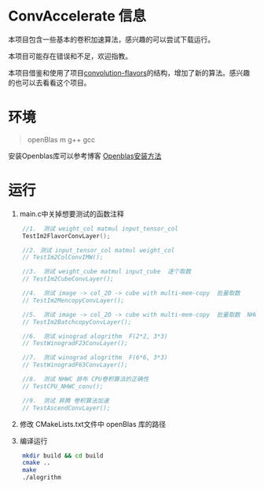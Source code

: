 # ConvAccelerate 信息

本项目包含一些基本的卷积加速算法，感兴趣的可以尝试下载运行。

本项目可能存在错误和不足，欢迎指教。

本项目借鉴和使用了项目[convolution-flavors](https://github.com/gplhegde/convolution-flavors)的结构，增加了新的算法。感兴趣的也可以去看看这个项目。



# 环境

> openBlas
> m
> g++
> gcc

安装Openblas库可以参考博客 [Openblas安装方法](https://forcheetah.github.io/2024/05/15/openBlas/)


# 运行

1. main.c中关掉想要测试的函数注释

```c
    //1.  测试 weight_col matmul input_tensor_col
    TestIm2FlavorConvLayer();

    //2. 测试 input_tensor_col matmul weight_col
    // TestIm2ColConvIMW();

    //3.  测试 weight_cube matmul input_cube  逐个取数
    // TestIm2CubeConvLayer();

    //4.  测试 image -> col_2D -> cube with multi-mem-copy  批量取数
    // TestIm2MencopyConvLayer();

    //5.  测试 image -> col_2D -> cube with multi-mem-copy  批量取数  NHWC 版本
    // TestIm2BatchcopyConvLayer();

    //6.  测试 winograd alogrithm  F(2*2, 3*3)  
    // TestWinogradF23ConvLayer();

    //7.  测试 winograd alogrithm  F(6*6, 3*3)  
    // TestWinogradF63ConvLayer();

    //8.  测试 NHWC 排布 CPU卷积算法的正确性
    // TestCPU_NHWC_conv();

    //9.  测试 昇腾 卷积算法加速
    // TestAscendConvLayer();
```

2. 修改 CMakeLists.txt文件中 openBlas 库的路径

3. 编译运行

```bash
    mkdir build && cd build
    cmake ..
    make
    ./alogrithm
```



